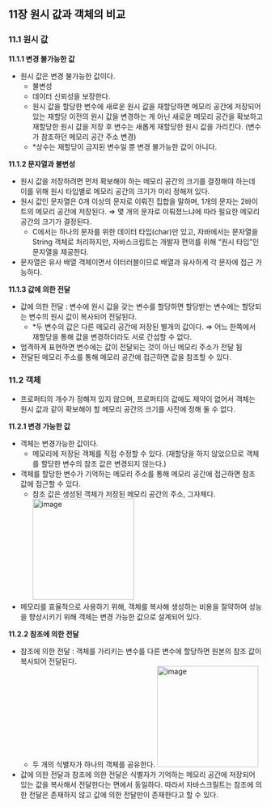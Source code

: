 ## 11장 원시 값과 객체의 비교

### 11.1 원시 값

**11.1.1 변경 불가능한 값**

- 원시 값은 변경 불가능한 값이다.
  - 불변성
  - 데이터 신뢰성을 보장한다.
  - 원시 값을 할당한 변수에 새로운 원시 값을 재할당하면 메모리 공간에 저장되어 있는 재할당 이전의 원시 값을 변경하는 게 아닌 새로운 메모리 공간을 확보하고 재할당한 원시 값을 저장 후 변수는 새롭게 재할당한 원시 값을 가리킨다. (변수가 참조하던 메모리 공간 주소 변경)
  - \*상수는 재할당이 금지된 변수일 뿐 변경 불가능한 값이 아니다.

**11.1.2 문자열과 불변성**

- 원시 값을 저장하려면 먼저 확보해야 하는 메모리 공간의 크기를 결정해야 하는데 이를 위해 원시 타입별로 메모리 공간의 크기가 미리 정해져 있다.
- 원시 값인 문자열은 0개 이상의 문자로 이뤄진 집합을 말하며, 1개의 문자는 2바이트의 메모리 공간에 저장된다. ⇒ 몇 개의 문자로 이뤄졌느냐에 따라 필요한 메모리 공간의 크기가 결정된다.
  - C에서는 하나의 문자를 위한 데이터 타입(char)만 있고, 자바에서는 문자열을 String 객체로 처리하지만, 자바스크립트는 개발자 편의를 위해 “원시 타입”인 문자열을 제공한다.
- 문자열은 유사 배열 객체이면서 이터러블이므로 배열과 유사하게 각 문자에 접근 가능하다.

**11.1.3 값에 의한 전달**

- 값에 의한 전달 : 변수에 원시 값을 갖는 변수를 할당하면 할당받는 변수에는 할당되는 변수의 원시 값이 복사되어 전달된다.
  - \*두 변수의 값은 다른 메모리 공간에 저장된 별개의 값이다. ⇒ 어느 한쪽에서 재할당을 통해 값을 변경하더라도 서로 간섭할 수 없다.
- 엄격하게 표현하면 변수에는 값이 전달되는 것이 아닌 메모리 주소가 전달 됨
- 전달된 메모리 주소를 통해 메모리 공간에 접근하면 값을 참조할 수 있다.

### 11.2 객체

- 프로퍼티의 개수가 정해져 있지 않으며, 프로퍼티의 값에도 제약이 없어서 객체는 원시 값과 같이 확보해야 할 메모리 공간의 크기를 사전에 정해 둘 수 없다.

**11.2.1 변경 가능한 값**

- 객체는 변경가능한 값이다.
  - 메모리에 저장된 객체를 직접 수정할 수 있다. (재할당을 하지 않았으므로 객체를 할당한 변수의 참조 값은 변경되지 않는다.)
- 객체를 할당한 변수가 기억하는 메모리 주소를 통해 메모리 공간에 접근하면 참조 값에 접근할 수 있다.
  - 참조 값은 생성된 객체가 저장된 메모리 공간의 주소, 그자체다.
    <img width="200" alt="image" src="https://github.com/publdaze/Javascript-Deep-Dive-Study/assets/78250089/ce8afb08-99c3-421e-ad10-b1d4a78df630">
- 메모리를 효율적으로 사용하기 위해, 객체를 복사해 생성하는 비용을 절약하여 성능을 향상시키기 위해 객체는 변경 가능한 값으로 설계되어 있다.

**11.2.2 참조에 의한 전달**

- 참조에 의한 전달 : 객체를 가리키는 변수를 다른 변수에 할당하면 원본의 참조 값이 복사되어 전달된다.
  - 두 개의 식별자가 하나의 객체를 공유한다.
    <img width="200" alt="image" src="https://github.com/publdaze/Javascript-Deep-Dive-Study/assets/78250089/4a791c7e-a71d-445d-8ca3-427948993440">
- 값에 의한 전달과 참조에 의한 전달은 식별자가 기억하는 메모리 공간에 저장되어 있는 값을 복사해서 전달한다는 면에서 동일하다. 따라서 자바스크릴트는 참조에 의한 전달은 존재하지 않고 값에 의한 전달만이 존재한다고 할 수 있다.
